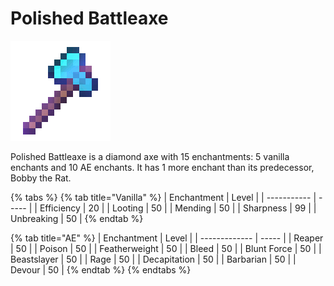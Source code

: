 # Polished Battleaxe

![](<../../.gitbook/assets/Polished Battleaxe.gif>)

Polished Battleaxe is a diamond axe with 15 enchantments: 5 vanilla enchants and 10 AE enchants. It has 1 more enchant than its predecessor, Bobby the Rat.

{% tabs %}
{% tab title="Vanilla" %}
| Enchantment | Level |
| ----------- | ----- |
| Efficiency  | 20    |
| Looting     | 50    |
| Mending     | 50    |
| Sharpness   | 99    |
| Unbreaking  | 50    |
{% endtab %}

{% tab title="AE" %}
| Enchantment   | Level |
| ------------- | ----- |
| Reaper        | 50    |
| Poison        | 50    |
| Featherweight | 50    |
| Bleed         | 50    |
| Blunt Force   | 50    |
| Beastslayer   | 50    |
| Rage          | 50    |
| Decapitation  | 50    |
| Barbarian     | 50    |
| Devour        | 50    |
{% endtab %}
{% endtabs %}
